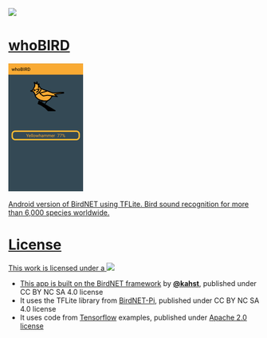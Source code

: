 <a href="https://creativecommons.org/licenses/by-nc-sa/4.0/"><img src="https://img.shields.io/badge/License-CC%20BY--NC--SA%204.0-lightgrey.svg">

# whoBIRD

<img src="fastlane/metadata/android/en-US/images/phoneScreenshots/01.png" width="150"/> 

Android version of BirdNET using TFLite. Bird sound recognition for more than 6,000 species worldwide.

# License
This work is licensed under a
<a href="https://creativecommons.org/licenses/by-nc-sa/4.0/"><img src="https://img.shields.io/badge/License-CC%20BY--NC--SA%204.0-lightgrey.svg">

- This app is built on the [BirdNET framework](https://github.com/kahst/BirdNET-Lite) by [**@kahst**](https://github.com/kahst), published under CC BY NC SA 4.0 license
- It uses the TFLite library from [BirdNET-Pi](https://github.com/mcguirepr89/BirdNET-Pi), published under CC BY NC SA 4.0 license
- It uses code from [Tensorflow](https://www.tensorflow.org/lite/examples) examples, published under [Apache 2.0 license](https://www.apache.org/licenses/LICENSE-2.0.html)

